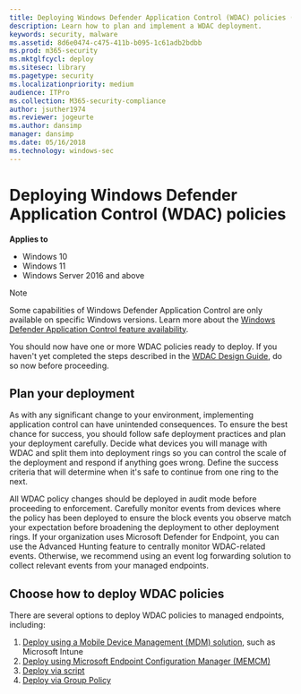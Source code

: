 ```yaml
---
title: Deploying Windows Defender Application Control (WDAC) policies (Windows)
description: Learn how to plan and implement a WDAC deployment.
keywords: security, malware
ms.assetid: 8d6e0474-c475-411b-b095-1c61adb2bdbb
ms.prod: m365-security
ms.mktglfcycl: deploy
ms.sitesec: library
ms.pagetype: security
ms.localizationpriority: medium
audience: ITPro
ms.collection: M365-security-compliance
author: jsuther1974
ms.reviewer: jogeurte
ms.author: dansimp
manager: dansimp
ms.date: 05/16/2018
ms.technology: windows-sec
---
```


# Deploying Windows Defender Application Control (WDAC) policies

**Applies to**

- Windows 10
- Windows 11
- Windows Server 2016 and above

> [!NOTE]
> Some capabilities of Windows Defender Application Control are only available on specific Windows versions. Learn more about the [Windows Defender Application Control feature availability](feature-availability.md).

You should now have one or more WDAC policies ready to deploy. If you haven't yet completed the steps described in the [WDAC Design Guide](windows-defender-application-control-design-guide.md), do so now before proceeding.

## Plan your deployment

As with any significant change to your environment, implementing application control can have unintended consequences. To ensure the best chance for success, you should follow safe deployment practices and plan your deployment carefully. Decide what devices you will manage with WDAC and split them into deployment rings so you can control the scale of the deployment and respond if anything goes wrong. Define the success criteria that will determine when it's safe to continue from one ring to the next.

All WDAC policy changes should be deployed in audit mode before proceeding to enforcement. Carefully monitor events from devices where the policy has been deployed to ensure the block events you observe match your expectation before broadening the deployment to other deployment rings. If your organization uses Microsoft Defender for Endpoint, you can use the Advanced Hunting feature to centrally monitor WDAC-related events. Otherwise, we recommend using an event log forwarding solution to collect relevant events from your managed endpoints.

## Choose how to deploy WDAC policies

There are several options to deploy WDAC policies to managed endpoints, including:

1. [Deploy using a Mobile Device Management (MDM) solution](deploy-windows-defender-application-control-policies-using-intune.md), such as Microsoft Intune
2. [Deploy using Microsoft Endpoint Configuration Manager (MEMCM)](deployment/deploy-wdac-policies-with-memcm.md)
3. [Deploy via script](deployment/deploy-wdac-policies-with-script.md)
4. [Deploy via Group Policy](deploy-windows-defender-application-control-policies-using-group-policy.md)
